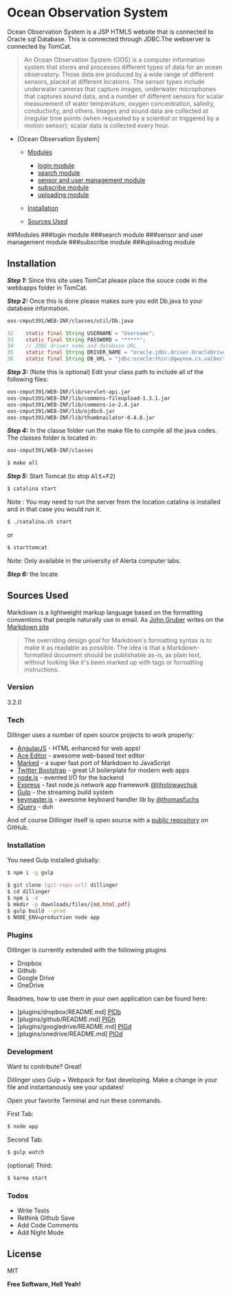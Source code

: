 # Ocean Observation System

Ocean Observation System is a JSP HTML5 website that is connected to Oracle sql Database. This is connected through JDBC.The webserver is connected by TomCat.

>An Ocean Observation System (OOS) is a computer information system that stores and processes different types of data for an ocean observatory. Those data are produced by a wide range of different sensors, placed at different locations. The sensor types include underwater cameras that capture images, underwater microphones that captures sound data, and a number of different sensors for scalar measurement of water temperature, oxygen concentration, salinity, conductivity, and others. Images and sound data are collected at irregular time points (when requested by a scientist or triggered by a motion sensor); scalar data is collected every hour.

- [Ocean Observation System]
	- [Modules](#modules)
		- [login module](#login-module)
		- [search module](#search-module)
		- [sensor and user management module](#)
		- [subscribe module](#)
		- [uploading module](#)
		
	- [Installation](#)
	- [Sources Used](#)

##Modules
###login module
###search module
###sensor and user management module
###subscribe module
###uploading module


## Installation
***Step 1:*** Since this site uses TomCat please place the souce code in the webbapps folder in TomCat. 

***Step 2:*** Once this is done please makes sure you edit Db.java to your database information.
```sh
oos-cmput391/WEB-INF/classes/util/Db.java
```
```java
32    static final String USERNAME = "Username";
33    static final String PASSWORD = "*****";
34    // JDBC driver name and database URL
35    static final String DRIVER_NAME = "oracle.jdbc.driver.OracleDriver";
36    static final String DB_URL = "jdbc:oracle:thin:@gwynne.cs.ualberta.ca:1521:CRS";
```

***Step 3:*** (Note this is optional) Edit your class path to include all of the following files:
```sh
oos-cmput391/WEB-INF/lib/servlet-api.jar
oos-cmput391/WEB-INF/lib/commons-fileupload-1.3.1.jar
oos-cmput391/WEB-INF/lib/commons-io-2.4.jar
oos-cmput391/WEB-INF/lib/ojdbc6.jar
oos-cmput391/WEB-INF/lib/thumbnailator-0.4.8.jar
```

***Step 4:*** In the classe folder run the make file to compile all the java codes. The classes folder is located in: 
```sh
oos-cmput391/WEB-INF/classes 
```
```sh
$ make all
```

***Step 5:*** Start Tomcat (to stop <kbd>Alt</kbd>+<kbd>F2</kbd>)
```sh
$ catalina start 
```
Note : You may need to run the server from the location catalina is installed and in that case you would run it. 
```sh
$ ./catalina.sh start
```
or
```sh
$ starttomcat
```
Note: Only available in the university of Alerta computer labs.

***Step 6:*** the locate

## Sources Used





Markdown is a lightweight markup language based on the formatting conventions that people naturally use in email.  As [John Gruber] writes on the [Markdown site][df1]

> The overriding design goal for Markdown's
> formatting syntax is to make it as readable
> as possible. The idea is that a
> Markdown-formatted document should be
> publishable as-is, as plain text, without
> looking like it's been marked up with tags
> or formatting instructions.



### Version
3.2.0

### Tech

Dillinger uses a number of open source projects to work properly:

* [AngularJS] - HTML enhanced for web apps!
* [Ace Editor] - awesome web-based text editor
* [Marked] - a super fast port of Markdown to JavaScript
* [Twitter Bootstrap] - great UI boilerplate for modern web apps
* [node.js] - evented I/O for the backend
* [Express] - fast node.js network app framework [@tjholowaychuk]
* [Gulp] - the streaming build system
* [keymaster.js] - awesome keyboard handler lib by [@thomasfuchs]
* [jQuery] - duh

And of course Dillinger itself is open source with a [public repository][dill]
 on GitHub.

### Installation

You need Gulp installed globally:

```sh
$ npm i -g gulp
```

```sh
$ git clone [git-repo-url] dillinger
$ cd dillinger
$ npm i -d
$ mkdir -p downloads/files/{md,html,pdf}
$ gulp build --prod
$ NODE_ENV=production node app
```

### Plugins

Dillinger is currently extended with the following plugins

* Dropbox
* Github
* Google Drive
* OneDrive

Readmes, how to use them in your own application can be found here:

* [plugins/dropbox/README.md] [PlDb]
* [plugins/github/README.md] [PlGh]
* [plugins/googledrive/README.md] [PlGd]
* [plugins/onedrive/README.md] [PlOd]

### Development

Want to contribute? Great!

Dillinger uses Gulp + Webpack for fast developing.
Make a change in your file and instantanously see your updates!

Open your favorite Terminal and run these commands.

First Tab:
```sh
$ node app
```

Second Tab:
```sh
$ gulp watch
```

(optional) Third:
```sh
$ karma start
```

### Todos

 - Write Tests
 - Rethink Github Save
 - Add Code Comments
 - Add Night Mode

License
----

MIT


**Free Software, Hell Yeah!**

[//]: # (These are reference links used in the body of this note and get stripped out when the markdown processor does its job. There is no need to format nicely because it shouldn't be seen. Thanks SO - http://stackoverflow.com/questions/4823468/store-comments-in-markdown-syntax)


   [dill]: <https://github.com/joemccann/dillinger>
   [git-repo-url]: <https://github.com/joemccann/dillinger.git>
   [john gruber]: <http://daringfireball.net>
   [@thomasfuchs]: <http://twitter.com/thomasfuchs>
   [df1]: <http://daringfireball.net/projects/markdown/>
   [marked]: <https://github.com/chjj/marked>
   [Ace Editor]: <http://ace.ajax.org>
   [node.js]: <http://nodejs.org>
   [Twitter Bootstrap]: <http://twitter.github.com/bootstrap/>
   [keymaster.js]: <https://github.com/madrobby/keymaster>
   [jQuery]: <http://jquery.com>
   [@tjholowaychuk]: <http://twitter.com/tjholowaychuk>
   [express]: <http://expressjs.com>
   [AngularJS]: <http://angularjs.org>
   [Gulp]: <http://gulpjs.com>
   
   [PlDb]: <https://github.com/joemccann/dillinger/tree/master/plugins/dropbox/README.md>
   [PlGh]:  <https://github.com/joemccann/dillinger/tree/master/plugins/github/README.md>
   [PlGd]: <https://github.com/joemccann/dillinger/tree/master/plugins/googledrive/README.md>
   [PlOd]: <https://github.com/joemccann/dillinger/tree/master/plugins/onedrive/README.md>


